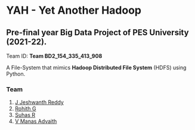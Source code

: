 # YAH - Yet Another Hadoop

## Pre-final year Big Data Project of PES University (2021-22).

Team ID: **Team BD2_154_335_413_908**

A File-System that mimics **Hadoop Distributed File System** (HDFS) using Python.

### Team

1. [J Jeshwanth Reddy](https://github.com/jeshwanthreddy13)
2. [Rohith G](https://github.com/Rohith-G1024)
3. [Suhas R](https://github.com/Suhasr76)
4. [V Manas Advaith](https://github.com/ManasAdvaith)


